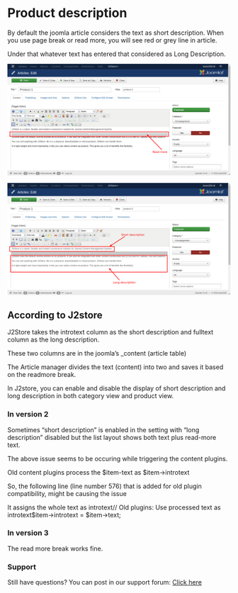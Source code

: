 # Product description

By default the joomla article considers the text as short description. When you use page break or read more, you will see red or grey line in article.

Under that whatever text has entered that considered as Long Description.

![Article readmore](https://raw.githubusercontent.com/j2store/doc-images/master/catalog/product-description/article_readmore.png)

![Short long description](https://raw.githubusercontent.com/j2store/doc-images/master/catalog/product-description/short_long_description.png)

## According to J2store <a id="according-to-j2store"></a>

J2Store takes the introtext column as the short description and fulltext column as the long description.

These two columns are in the joomla’s \_content \(article table\)

The Article manager divides the text \(content\) into two and saves it based on the readmore break.

In J2store, you can enable and disable the display of short description and long description in both category view and product view.

### In version 2 <a id="in-version-2"></a>

Sometimes “short description” is enabled in the setting with “long description” disabled but the list layout shows both text plus read-more text.

The above issue seems to be occuring while triggering the content plugins.

Old content plugins process the $item-text as $item-&gt;introtext

So, the following line \(line number 576\) that is added for old plugin compatibility, might be causing the issue

It assigns the whole text as introtext// Old plugins: Use processed text as introtext$item-&gt;introtext = $item-&gt;text;

### In version 3 <a id="in-version-3"></a>

The read more break works fine.

### Support <a id="support"></a>

Still have questions? You can post in our support forum: [Click here](http://j2store.org/forum/index.html)

